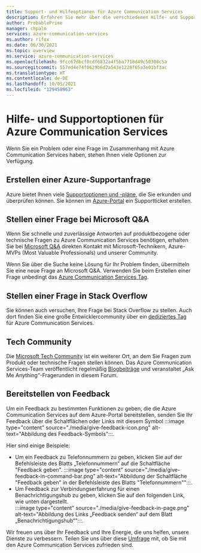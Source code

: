 ```yaml
---
title: Support- und Hilfeoptionen für Azure Communication Services
description: Erfahren Sie mehr über die verschiedenen Hilfe- und Supportoptionen für Azure Communication Services.
author: ProbablePrime
manager: chpalm
services: azure-communication-services
ms.author: rifox
ms.date: 06/30/2021
ms.topic: overview
ms.service: azure-communication-services
ms.openlocfilehash: 9fcc67dbcf0cdf6832a4f5ba7718d49c50308c5a
ms.sourcegitcommit: 557ed4e74f0629b6d2a543e1228f65a3e01bf3ac
ms.translationtype: HT
ms.contentlocale: de-DE
ms.lasthandoff: 10/05/2021
ms.locfileid: "129458963"
---
```

# <a name="help-and-support-options-for-azure-communication-services"></a>Hilfe- und Supportoptionen für Azure Communication Services

Wenn Sie ein Problem oder eine Frage im Zusammenhang mit Azure Communication Services haben, stehen Ihnen viele Optionen zur Verfügung.

## <a name="create-an-azure-support-request"></a>Erstellen einer Azure-Supportanfrage
Azure bietet Ihnen viele [Supportoptionen und -pläne](https://azure.microsoft.com/support/plans/), die Sie erkunden und überprüfen können. Sie können im [Azure-Portal](https://portal.azure.com/#blade/Microsoft_Azure_Support/HelpAndSupportBlade/overview) ein Supportticket erstellen.

## <a name="post-a-question-to-microsoft-qa"></a>Stellen einer Frage bei Microsoft Q&A

Wenn Sie schnelle und zuverlässige Antworten auf produktbezogene oder technische Fragen zu Azure Communication Services benötigen, erhalten Sie bei [Microsoft Q&A](/answers/products/azure) direkten Kontakt mit Microsoft-Technikern, Azure-MVPs (Most Valuable Professionals) und unserer Community. 

Wenn Sie über die Suche keine Lösung für Ihr Problem finden, übermitteln Sie eine neue Frage an Microsoft Q&A. Verwenden Sie beim Erstellen einer Frage unbedingt das [Azure Communication Services Tag](/answers/topics/azure-communication-services.html).

## <a name="post-a-question-on-stack-overflow"></a>Stellen einer Frage in Stack Overflow

Sie können auch versuchen, Ihre Frage bei Stack Overflow zu stellen. Auch dort finden Sie eine große Entwicklercommunity über ein [dediziertes Tag](https://stackoverflow.com/questions/tagged/azure-communication-services) für Azure Communication Services.

## <a name="tech-community"></a>Tech Community

Die [Microsoft Tech Community](https://techcommunity.microsoft.com/t5/azure-communication-services/bd-p/AzureCommunicationServices) ist ein weiterer Ort, an dem Sie Fragen zum Produkt oder technische Fragen stellen können. Das Azure Communication Services-Team veröffentlicht regelmäßig [Blogbeiträge](https://techcommunity.microsoft.com/t5/azure-communication-services/bg-p/AzureCommunicationServicesBlog) und veranstaltet „Ask Me Anything“-Fragerunden in diesem Forum.

## <a name="provide-feedback"></a>Bereitstellen von Feedback

Um ein Feedback zu bestimmten Funktionen zu geben, die die Azure Communication Services auf dem Azure-Portal bereitstellen, senden Sie Ihr Feedback über die Schaltflächen oder Links mit diesem Symbol :::image type="content" source="./media/give-feedback-icon.png" alt-text="Abbildung des Feedback-Symbols":::. 

Hier sind einige Beispiele: 
- Um ein Feedback zu Telefonnummern zu geben, klicken Sie auf der Befehlsleiste des Blatts „Telefonnummern“ auf die Schaltfläche "Feedback geben".
:::image type="content" source="./media/give-feedback-in-command-bar.png" alt-text="Abbildung der Schaltfläche &quot;Feedback geben&quot; in der Befehlsleiste des Blatts &quot;Telefonnummern&quot;":::.
- Um Feedback zur Verbindungserfahrung für einen Benachrichtigungshub zu geben, klicken Sie auf den folgenden Link, wie unten dargestellt.  
:::image type="content" source="./media/give-feedback-in-page.png" alt-text="Abbildung des Links „Feedback senden“ auf dem Blatt „Benachrichtigungshub“":::.

Wir freuen uns über Ihr Feedback und Ihre Energie, die uns helfen, unsere Dienste zu verbessern. Teilen Sie uns über diese [Umfrage](https://aka.ms/ACS_CAT_Survey) mit, ob Sie mit den Azure Communication Services zufrieden sind. 
